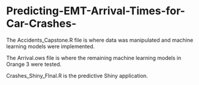 # Predicting-EMT-Arrival-Times-for-Car-Crashes-

The Accidents_Capstone.R file is where data was manipulated and machine learning models were implemented. 

The Arrival.ows file is where the remaining machine learning models in Orange 3 were tested.

Crashes_Shiny_FInal.R is the predictive Shiny application.
